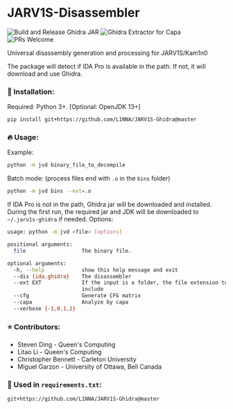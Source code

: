 # JARV1S-Disassembler

 ![Build and Release Ghidra JAR](https://github.com/L1NNA/JARV1S-Disassembler/workflows/Build%20and%20Release%20Ghidra%20JAR/badge.svg) ![Ghidra Extractor for Capa](https://github.com/L1NNA/JARV1S-Disassembler/workflows/Ghidra%20Extractor%20for%20Capa/badge.svg) ![PRs Welcome](https://img.shields.io/badge/PRs-welcome-brightgreen.svg?&maxAge=86400)

Universal disassembly generation and processing for JARV1S/Kam1n0

The package will detect if IDA Pro is available in the path. If not, it will download and use Ghidra.

### :rocket: Installation:
Required: Python 3+. [Optional: OpenJDK 13+]
```bash
pip install git+https://github.com/L1NNA/JARV1S-Ghidra@master
```
### :fire: Usage:
Example:
```bash
python -m jvd binary_file_to_decompile
```
Batch mode: (process files end with `.o` in the `bins` folder)
```bash
python -m jvd bins --ext=.o
```
If IDA Pro is not in the path, Ghidra jar will be downloaded and installed. 
During the first run, the required jar and JDK will be downloaded to `~/.jarv1s-ghidra` if needed.
Options:
```bash
usage: python -m jvd <file> [options]

positional arguments:
  file                  The binary file.

optional arguments:
  -h, --help            show this help message and exit
  --dis {ida,ghidra}    The disassembler
  --ext EXT             If the input is a folder, the file extension to
                        include
  --cfg                 Generate CFG matrix
  --capa                Analyze by capa
  --verbose {-1,0,1,2}

```

### :star: Contributors:
- Steven Ding - Queen's Computing
- Litao Li - Queen's Computing 
- Christopher Bennett - Carleton University
- Miguel Garzon - University of Ottawa, Bell Canada

### 🌵 Used in `requirements.txt`:
```
git+https://github.com/L1NNA/JARV1S-Ghidra@master
```
